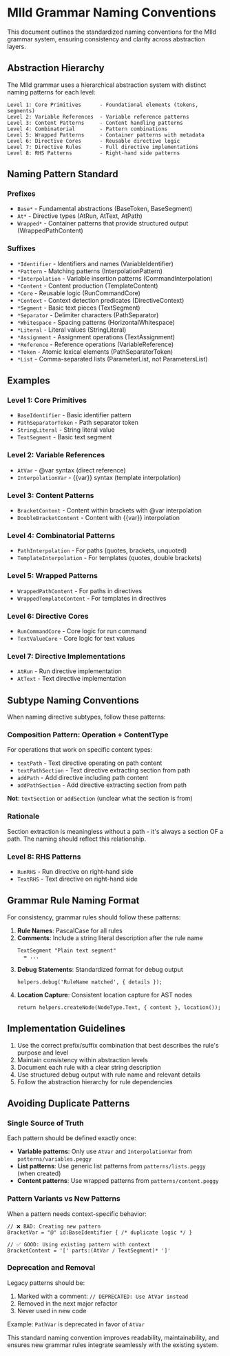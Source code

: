 # Mlld Grammar Naming Conventions

This document outlines the standardized naming conventions for the Mlld grammar system, ensuring consistency and clarity across abstraction layers.

## Abstraction Hierarchy

The Mlld grammar uses a hierarchical abstraction system with distinct naming patterns for each level:

```
Level 1: Core Primitives      - Foundational elements (tokens, segments)
Level 2: Variable References  - Variable reference patterns
Level 3: Content Patterns     - Content handling patterns
Level 4: Combinatorial        - Pattern combinations
Level 5: Wrapped Patterns     - Container patterns with metadata
Level 6: Directive Cores      - Reusable directive logic
Level 7: Directive Rules      - Full directive implementations
Level 8: RHS Patterns         - Right-hand side patterns
```

## Naming Pattern Standard

### Prefixes

- `Base*` - Fundamental abstractions (BaseToken, BaseSegment)
- `At*` - Directive types (AtRun, AtText, AtPath)
- `Wrapped*` - Container patterns that provide structured output (WrappedPathContent)

### Suffixes

- `*Identifier` - Identifiers and names (VariableIdentifier)
- `*Pattern` - Matching patterns (InterpolationPattern)
- `*Interpolation` - Variable insertion patterns (CommandInterpolation)
- `*Content` - Content production (TemplateContent)
- `*Core` - Reusable logic (RunCommandCore)
- `*Context` - Context detection predicates (DirectiveContext)
- `*Segment` - Basic text pieces (TextSegment)
- `*Separator` - Delimiter characters (PathSeparator)
- `*Whitespace` - Spacing patterns (HorizontalWhitespace)
- `*Literal` - Literal values (StringLiteral)
- `*Assignment` - Assignment operations (TextAssignment)
- `*Reference` - Reference operations (VariableReference)
- `*Token` - Atomic lexical elements (PathSeparatorToken)
- `*List` - Comma-separated lists (ParameterList, not ParametersList)

## Examples

### Level 1: Core Primitives
- `BaseIdentifier` - Basic identifier pattern
- `PathSeparatorToken` - Path separator token
- `StringLiteral` - String literal value
- `TextSegment` - Basic text segment

### Level 2: Variable References
- `AtVar` - @var syntax (direct reference)
- `InterpolationVar` - {{var}} syntax (template interpolation)

### Level 3: Content Patterns
- `BracketContent` - Content within brackets with @var interpolation
- `DoubleBracketContent` - Content with {{var}} interpolation

### Level 4: Combinatorial Patterns
- `PathInterpolation` - For paths (quotes, brackets, unquoted)
- `TemplateInterpolation` - For templates (quotes, double brackets)

### Level 5: Wrapped Patterns
- `WrappedPathContent` - For paths in directives
- `WrappedTemplateContent` - For templates in directives

### Level 6: Directive Cores
- `RunCommandCore` - Core logic for run command
- `TextValueCore` - Core logic for text values

### Level 7: Directive Implementations
- `AtRun` - Run directive implementation
- `AtText` - Text directive implementation

## Subtype Naming Conventions

When naming directive subtypes, follow these patterns:

### Composition Pattern: Operation + ContentType
For operations that work on specific content types:
- `textPath` - Text directive operating on path content
- `textPathSection` - Text directive extracting section from path
- `addPath` - Add directive including path content  
- `addPathSection` - Add directive extracting section from path

**Not**: `textSection` or `addSection` (unclear what the section is from)

### Rationale
Section extraction is meaningless without a path - it's always a section OF a path. The naming should reflect this relationship.

### Level 8: RHS Patterns
- `RunRHS` - Run directive on right-hand side
- `TextRHS` - Text directive on right-hand side

## Grammar Rule Naming Format

For consistency, grammar rules should follow these patterns:

1. **Rule Names**: PascalCase for all rules
2. **Comments**: Include a string literal description after the rule name
   ```
   TextSegment "Plain text segment"
     = ...
   ```
3. **Debug Statements**: Standardized format for debug output
   ```
   helpers.debug('RuleName matched', { details });
   ```
4. **Location Capture**: Consistent location capture for AST nodes
   ```
   return helpers.createNode(NodeType.Text, { content }, location());
   ```

## Implementation Guidelines

1. Use the correct prefix/suffix combination that best describes the rule's purpose and level
2. Maintain consistency within abstraction levels
3. Document each rule with a clear string description
4. Use structured debug output with rule name and relevant details
5. Follow the abstraction hierarchy for rule dependencies

## Avoiding Duplicate Patterns

### Single Source of Truth
Each pattern should be defined exactly once:

- **Variable patterns**: Only use `AtVar` and `InterpolationVar` from `patterns/variables.peggy`
- **List patterns**: Use generic list patterns from `patterns/lists.peggy` (when created)
- **Content patterns**: Use wrapped patterns from `patterns/content.peggy`

### Pattern Variants vs New Patterns
When a pattern needs context-specific behavior:

```peggy
// ❌ BAD: Creating new pattern
BracketVar = "@" id:BaseIdentifier { /* duplicate logic */ }

// ✅ GOOD: Using existing pattern with context
BracketContent = '[' parts:(AtVar / TextSegment)* ']'
```

### Deprecation and Removal
Legacy patterns should be:
1. Marked with a comment: `// DEPRECATED: Use AtVar instead`
2. Removed in the next major refactor
3. Never used in new code

Example: `PathVar` is deprecated in favor of `AtVar`

This standard naming convention improves readability, maintainability, and ensures new grammar rules integrate seamlessly with the existing system.